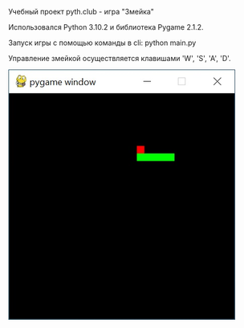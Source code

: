 Учебный проект pyth.club - игра "Змейка"

Использовался Python 3.10.2 и библиотека Pygame 2.1.2.

Запуск игры с помощью команды в cli: python main.py

Управление змейкой осуществляется клавишами 'W', 'S', 'A', 'D'.

![Image text](https://raw.githubusercontent.com/slepzov/snake/main/ScreenShots/screen.jpg)


